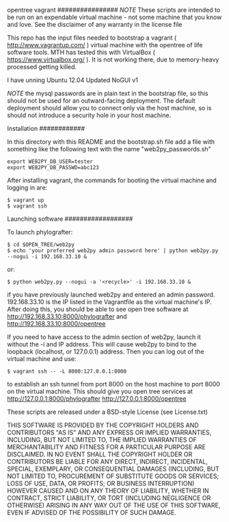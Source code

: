 opentree vagrant
################
*NOTE* These scripts are intended to be run on an expendable virtual machine - not some machine that you know and love. See the disclaimer of any warranty in the license file

This repo has the input files needed to bootstrap a vagrant ( http://www.vagrantup.com/ ) virtual machine with the opentree of life software tools. MTH has tested this with VirtualBox ( https://www.virtualbox.org/ ). It is not working there, due to memory-heavy processed getting killed.

I have unning Ubuntu 12.04 Updated NoGUI v1

*NOTE* the mysql passwords are in plain text in the bootstrap file, so this should not be used for an outward-facing deployment. The default deployment should allow you to connect only via the host machine, so is should not introduce a security hole in your host machine.

Installation
############

In this directory with this README and the bootstrap.sh file add a file with something like the 
following text with the name "web2py_passwords.sh"

    export WEB2PY_DB_USER=tester
    export WEB2PY_DB_PASSWD=abc123

After installing vagrant, the commands for booting the virtual machine and logging in are:

    $ vagrant up
    $ vagrant ssh

Launching software
##################

To launch phylografter:

    $ cd $OPEN_TREE/web2py
    $ echo 'your preferred web2py admin password here' | python web2py.py --nogui -i 192.168.33.10 & 

or:

    $ python web2py.py --nogui -a '<recycle>' -i 192.168.33.10 & 

if you have previously launched web2py and entered an admin password. 192.168.33.10 is the
IP listed in the Vagrantfile as the virtual machine's IP. After doing this, you should be able to see
open tree software at http://192.168.33.10:8000/phylografter and  http://192.168.33.10:8000/opentree

If you need to have access to the admin section of web2py, launch it without the -i and IP address.
This will cause web2py to bind to the loopback (localhost, or 127.0.0.1) address. Then you can
 log out of the virtual machine and use:

    $ vagrant ssh -- -L 8000:127.0.0.1:8000

to establish an ssh tunnel from port 8000 on the host machine to port 8000 on the virtual machine.
This should give you open tree services at http://127.0.0.1:8000/phylografter http://127.0.0.1:8000/opentree



These scripts are released under a BSD-style License (see License.txt)

THIS SOFTWARE IS PROVIDED BY THE COPYRIGHT HOLDERS AND CONTRIBUTORS "AS IS" AND
ANY EXPRESS OR IMPLIED WARRANTIES, INCLUDING, BUT NOT LIMITED TO, THE IMPLIED
WARRANTIES OF MERCHANTABILITY AND FITNESS FOR A PARTICULAR PURPOSE ARE
DISCLAIMED. IN NO EVENT SHALL THE COPYRIGHT HOLDER OR CONTRIBUTORS BE LIABLE FOR
ANY DIRECT, INDIRECT, INCIDENTAL, SPECIAL, EXEMPLARY, OR CONSEQUENTIAL DAMAGES
(INCLUDING, BUT NOT LIMITED TO, PROCUREMENT OF SUBSTITUTE GOODS OR SERVICES;
LOSS OF USE, DATA, OR PROFITS; OR BUSINESS INTERRUPTION) HOWEVER CAUSED AND ON
ANY THEORY OF LIABILITY, WHETHER IN CONTRACT, STRICT LIABILITY, OR TORT
(INCLUDING NEGLIGENCE OR OTHERWISE) ARISING IN ANY WAY OUT OF THE USE OF THIS
SOFTWARE, EVEN IF ADVISED OF THE POSSIBILITY OF SUCH DAMAGE.
